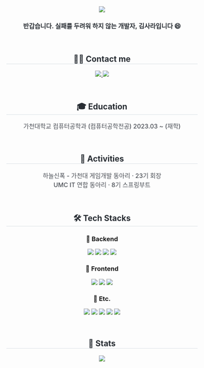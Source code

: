 <div align="center">
  <img src="https://capsule-render.vercel.app/api?type=waving&color=auto&height=180&text=Hi!%20I'm%20Sarah%20👋&animation=&fontColor=ffffff&fontSize=40" />
</div>

<div align="center"> 
<h3 style="color: #282d33;">
  반갑습니다. 실패를 두려워 하지 않는 개발자, 김사라입니다 😄
</h3><br>
<div align="center">
  <h2 style="border-bottom: 1px solid #d8dee4; color: #282d33;"> 🧑‍💻 Contact me </h2>
  <p>
    <a href="mailto:kimssirr@naver.com">
      <img src="https://img.shields.io/badge/Gmail-EA4335?style=for-the-badge&logo=Gmail&logoColor=white">
    </a>
    <a href="https://hissic.tistory.com/">
      <img src="https://img.shields.io/badge/Tistory-000000?style=for-the-badge&logo=Tistory&logoColor=white">
    </a>
  </p>
</div>

</div> <br>
<!-- 🎓 Education -->
<div align="center">
  <h2 style="border-bottom: 1px solid #d8dee4; color: #282d33;"> 🎓 Education </h2>
  <p style="font-weight: 500; font-size: 16px; color: #4b4f56;">
    가천대학교 컴퓨터공학과 (컴퓨터공학전공) 2023.03 ~ (재학)
  </p>
</div><br>

<!-- 🎯 Activities -->
<div align="center">
  <h2 style="border-bottom: 1px solid #d8dee4; color: #282d33;"> 🎯 Activities </h2>
  <p style="font-weight: 500; font-size: 16px; color: #4b4f56;">
      하눌신폭 - 가천대 게임개발 동아리 · 23기 회장<br/>
    UMC IT 연합 동아리 · 8기 스프링부트
  </p>
</div><br>

<div align="center">
  <h2 style="border-bottom: 1px solid #d8dee4; color: #282d33;"> 🛠️ Tech Stacks </h2> 

  <h3>📌 Backend</h3>
  <p>
    <img src="https://img.shields.io/badge/Java-007396?style=for-the-badge&logo=Java&logoColor=white"/>
    <img src="https://img.shields.io/badge/Spring Boot-6DB33F?style=for-the-badge&logo=SpringBoot&logoColor=white"/>
    <img src="https://img.shields.io/badge/Spring-6DB33F?style=for-the-badge&logo=Spring&logoColor=white"/>
    <img src="https://img.shields.io/badge/MySQL-4479A1?style=for-the-badge&logo=MySQL&logoColor=white"/>
  </p>

  <h3>🎨 Frontend</h3>
  <p>
    <img src="https://img.shields.io/badge/HTML5-E34F26?style=for-the-badge&logo=HTML5&logoColor=white"/>
    <img src="https://img.shields.io/badge/Javascript-F7DF1E?style=for-the-badge&logo=Javascript&logoColor=white"/>
    <img src="https://img.shields.io/badge/Tailwind CSS-06B6D4?style=for-the-badge&logo=TailwindCSS&logoColor=white"/>
  </p>

  <h3>🔧 Etc.</h3>
  <p>
    <img src="https://img.shields.io/badge/Figma-F24E1E?style=for-the-badge&logo=Figma&logoColor=white"/>
    <img src="https://img.shields.io/badge/Git-F05032?style=for-the-badge&logo=Git&logoColor=white"/>
    <img src="https://img.shields.io/badge/Notion-000000?style=for-the-badge&logo=Notion&logoColor=white"/>
    <img src="https://img.shields.io/badge/Vercel-000000?style=for-the-badge&logo=Vercel&logoColor=white"/>
    <img src="https://img.shields.io/badge/C-A8B9CC?style=for-the-badge&logo=C&logoColor=white"/>
  </p>
</div> <br>


<div align="center"> 
  <h2 style="border-bottom: 1px solid #d8dee4; color: #282d33;"> 🏅 Stats </h2> 
  <p>
    <img src="https://github-readme-stats.vercel.app/api/top-langs/?username=kimssirr&layout=compact&bg_color=180,000000,&title_color=000000&text_color=000000" />
  </p>
</div>

